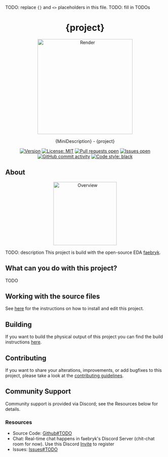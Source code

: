 TODO: replace `{}` and `<>` placeholders in this file.
TODO: fill in TODOs

<div align="center">

# {project}

<img height=300 title="Render" src="./render.png"/>
<br/>

{MiniDescription} - {project}

[![Version](https://img.shields.io/github/v/tag/<owner>/<project>)](https://github.com/<owner>/<project>/releases) [![License: MIT](https://img.shields.io/badge/License-MIT-yellow.svg)](https://github.com/<owner>/<project>/blob/main/LICENSE) [![Pull requests open](https://img.shields.io/github/issues-pr/<owner>/<project>)](https://github.com/<owner>/<project>/pulls) [![Issues open](https://img.shields.io/github/issues/<owner>/<project>)](https://github.com/<owner>/<project>/issues) [![GitHub commit activity](https://img.shields.io/github/commit-activity/m/<owner>/<project>)](https://github.com/<owner>/<project>/commits/main) [![Code style: black](https://img.shields.io/badge/code%20style-black-000000.svg)](https://github.com/psf/black)

</div>

## About

<div align="center">
<img height=200 title="Overview" src="./overview.png"/>
</div>

TODO: description
This project is build with the open-source EDA [faebryk](https://github.com/faebryk/faebryk).

## What can you do with this project?

TODO

## Working with the source files

See [here](./docs/development.md) for the instructions on how to install and edit this project.

## Building

If you want to build the physical output of this project you can find the build instructions [here](./docs/build_instructions.md).

## Contributing

If you want to share your alterations, improvements, or add bugfixes to this project, please take a look at the [contributing guidelines](./docs/CONTRIBUTING.md).

## Community Support

Community support is provided via Discord; see the Resources below for details.

### Resources

- Source Code: [Github#TODO]()
- Chat: Real-time chat happens in faebryk's Discord Server (chit-chat room for now). Use this Discord [Invite](https://discord.gg/95jYuPmnUW) to register
- Issues: [Issues#TODO]()
